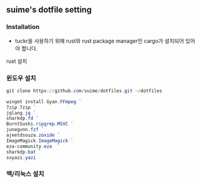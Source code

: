 ## suime's dotfile setting 

### Installation

- tuckr을 사용하기 위해 rust와 rust package manager인 cargo가 설치되어 있어야 합니다. 

rust 설치 

### 윈도우 설치 

```powershell
git clone https://github.com/suime/dotfiles.git ~/dotfiles
```


```powershell
winget install Gyan.FFmpeg `
7zip.7zip `
jqlang.jq `
sharkdp.fd `
BurntSushi.ripgrep.MSVC `
junegunn.fzf `
ajeetdsouza.zoxide `
ImageMagick.ImageMagick `
eza-community.eza  `
sharkdp.bat `
sxyazi.yazi
```

### 맥/리눅스 설치 